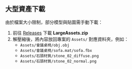## 大型資產下載

由於檔案大小限制，部分模型與貼圖需手動下載：

1. 前往 [Releases](https://github.com/你的帳號/ClosureMe/releases) 下載 **LargeAssets.zip**
2. 解壓縮後，將內容放回專案的 `Assets/` 對應資料夾，例如：
   - `Assets/會議桌椅/obj.obj`
   - `Assets/會議桌椅/sofa.mat/sofa.fbx`
   - `Assets/石頭材質/stone_02_diffuse.png`
   - `Assets/石頭材質/stone_02_normal.png`
